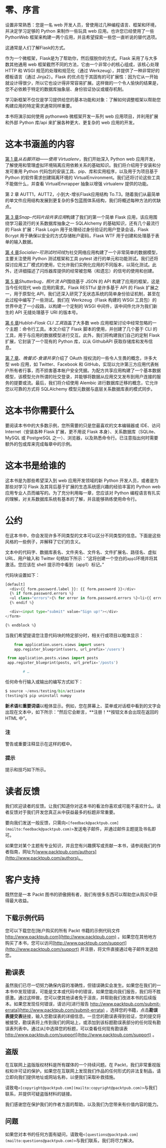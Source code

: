 # 零、序言

设置非常熟悉：您是一名 web 开发人员，曾使用过几种编程语言、框架和环境，并决定学习足够的 Python 来制作一些玩具 web 应用。也许您已经使用了一些 PythonWeb 框架来构建一两个应用，并且希望探索一些您一直听说的替代选项。

这通常是人们了解Flask的方式。

作为一个微框架，Flask是为了帮助你，然后摆脱你的方式。Flask 采用了与大多数其他通用 web 框架截然不同的方法，它由一个非常小的核心组成，该核心处理 HTTP 和 WSGI 规范的处理和规范化（通过 Werkzeug），并提供了一种非常好的模板语言（通过 Jinja2）。Flask 的优点在于其固有的可扩展性：因为它从一开始就设计得很少，所以它也设计得非常容易扩展。这样做的一个令人愉快的结果是，您不必依赖于特定的数据库抽象层、身份验证协议或缓存机制。

学习新框架不仅仅是学习提供给您的基本功能和对象：了解如何调整框架以帮助您构建应用的特定需求通常同样重要。

本书将演示如何使用 pythonweb 微框架开发一系列 web 应用项目，并利用扩展和外部 Python 库/api 来扩展各种更大、更复杂的 web 应用的开发。

# 这本书涵盖的内容

[第 1 章](01.html "Chapter 1. Starting on the Right Foot – Using Virtualenv")*从右脚开始——使用 Virtualenv*，我们开始深入 Python web 应用开发，了解使用和管理虚拟环境隔离应用依赖关系的基础知识。我们将介绍用于安装和分发可重用 Python 代码包的安装工具、pip、库和实用程序，以及用于为项目基于 Python 的软件需求创建隔离环境的 VirtualEnvironment。我们还将讨论这些工具不能做什么，并查看 VirtualEnvrapper 抽象以增强 virtualenv 提供的功能。

第 2 章 AUTT1，AUTT2，小到大-增长Flask应用结构 To.T3。随着我们从最简单的单文件应用结构发展到更复杂的多包蓝图体系结构，我们将概述每种方法的优缺点。

[第 3 章](03.html "Chapter 3. Snap – the Code Snippet Sharing Application")*Snap–代码片段共享应用*构建了我们的第一个简单 Flask 应用，该应用围绕学习最流行的关系数据库抽象之一 SQLAlchemy 的基础知识，还有几个最流行的 Flask 扩展：Flask Login 用于处理经过身份验证的用户登录会话，Flask Bcrypt 用于确保以安全的方式存储帐户密码，Flask WTF 用于创建和处理基于表单的输入数据。

[第 4 章](04.html "Chapter 4. Socializer – the Testable Timeline")*Socialier–可测试时间线*为社交网络应用构建了一个非常简单的数据模型，主要关注使用 Python 测试框架和工具 pytest 进行的单元和功能测试。我们还将探讨应用工厂模式的使用，它允许我们实例化应用的不同版本，以简化测试。此外，还详细描述了闪烁器库提供的经常被忽略（和遗忘）的信号的使用和创建。

[第 5 章](05.html "Chapter 5. Shutterbug, the Photo Stream API")*Shutterbug，照片流 API*围绕基于 JSON 的 API 构建了应用的框架，这是当今任何现代 web 应用的需求。Flask RESTful 是许多基于 API 的 Flask 扩展之一，用于原型化 API，我们还深入研究了无状态系统的简单身份验证机制，甚至在此过程中编写了一些测试。我们在 Werkzeug（Flask 构建的 WSGI 工具包）的世界中走了一小段路，以构建一个定制的 WSGI 中间件，该中间件允许为我们新生的 API 无缝处理基于 URI 的版本号。

[第 6 章](06.html "Chapter 6. Hublot – Flask CLI Tools")*Hublot–Flask CLI 工具*涵盖了大多数 web 应用框架讨论中经常忽略的一个主题：命令行工具。本文介绍了 Flask 脚本的使用，并创建了几个基于 CLI 的工具，用于与应用的数据模型进行交互。此外，我们将构建我们自己的定制 Flask 扩展，它封装了一个现有的 Python 库，以从 GithubAPI 获取存储库和发布信息。

[第 7 章](07.html "Chapter 7. Dinnerly – Recipe Sharing")、*晚餐式-食谱共享*介绍了 OAuth 授权流的一些令人生畏的概念，许多大型 web 应用，如 Twitter、Facebook 和 GitHub，实现以允许第三方应用代表帐户所有者行事，而不损害基本帐户安全凭据。为配方共享应用构建了一个基本数据模型，该模型允许所谓的社交登录，并能够将数据从应用交叉发布到用户连接的服务的提要或流。最后，我们将介绍使用 Alembic 进行数据库迁移的概念，它允许您以可靠的方式将 SQLAlchemy 模型元数据与底层关系数据库表的模式同步。

# 这本书你需要什么

要阅读本书中的大多数示例，您所需要的只是您最喜欢的文本编辑器或 IDE、访问 Internet（安装各种 Flask 扩展，更不用说 Flask 本身）、关系数据库（SQLite、MySQL 或 PostgreSQL 之一）、浏览器，以及熟悉命令行。已注意指出何时需要额外的包或库来完成每章中的示例。

# 这本书是给谁的

这本书是为那些希望深入到 web 应用开发领域的新 Python 开发人员，或者是为那些对学习 Flask 及其背后基于扩展的生态系统感兴趣的经验丰富的 Python web 应用专业人员而编写的。为了充分利用每一章，您应该对 Python 编程语言有扎实的理解，对关系数据库系统有基本的了解，并且能够熟练使用命令行。

# 公约

在这本书中，你会发现许多不同类型的文本可以区分不同类型的信息。下面是这些风格的一些例子，并解释了它们的含义。

文本中的代码字、数据库表名、文件夹名、文件名、文件扩展名、路径名、虚拟 URL、用户输入和 Twitter 句柄如下所示：“这将创建一个空白的`app1`环境并将其激活。您应该在 shell 提示符中看到（app1）标记。”

代码块设置如下：

```py
[default]
  <div>{{ form.password.label }}: {{ form.password }}</div>
  {% if form.password.errors %}
  <ul class="errors">{% for error in form.password.errors %}<li>{{ error }}</li>{% endfor %}</ul>
  {% endif %}

  <div><input type="submit" value="Sign up!"></div>
</form>

{% endblock %}
```

当我们希望提请您注意代码块的特定部分时，相关行或项目以粗体显示：

```py
    from application.users.views import users
    app.register_blueprint(users, url_prefix='/users')

 from application.posts.views import posts
 app.register_blueprint(posts, url_prefix='/posts')

        # …
```

任何命令行输入或输出的编写方式如下：

```py
$ source ~/envs/testing/bin/activate
(testing)$ pip uninstall numpy

```

**新术语**和**重要词语**以粗体显示。例如，您在屏幕上、菜单或对话框中看到的文字会出现在文本中，如下所示：“然后它会断言，**注册！**按钮文本会出现在返回的 HTML 中”。

### 注

警告或重要注释显示在这样的框中。

### 提示

提示和技巧如下所示。

# 读者反馈

我们欢迎读者的反馈。让我们知道你对这本书的看法你喜欢或可能不喜欢什么。读者反馈对于我们开发您真正从中获益最多的标题非常重要。

要向我们发送一般反馈，只需向`<[feedback@packtpub.com](mailto:feedback@packtpub.com)>`发送电子邮件，并通过邮件主题提及书名即可。

如果您对某个主题有专业知识，并且您有兴趣撰写或贡献一本书，请参阅我们的作者指南，网址为[www.packtpub.com/authors](http://www.packtpub.com/authors)。

# 客户支持

既然您是一本 Packt 图书的骄傲拥有者，我们有很多东西可以帮助您从购买中获得最大收益。

## 下载示例代码

您可以下载您在[账户购买的所有 Packt 书籍的示例代码文件 http://www.packtpub.com](http://www.packtpub.com) 。如果您在其他地方购买了本书，您可以访问[http://www.packtpub.com/support](http://www.packtpub.com/support) 并注册，将文件直接通过电子邮件发送给您。

## 勘误表

虽然我们已尽一切努力确保内容的准确性，但错误确实会发生。如果您在我们的一本书中发现错误，可能是文本或代码中的错误，如果您能向我们报告，我们将不胜感激。通过这样做，您可以使其他读者免于沮丧，并帮助我们改进本书的后续版本。如果您发现任何错误，请访问[进行报告 http://www.packtpub.com/submit-errata](http://www.packtpub.com/submit-errata) ，选择您的书籍，点击**勘误表提交表**链接，输入您勘误表的详细信息。一旦您的勘误表得到验证，您的提交将被接受，勘误表将上传到我们的网站上，或添加到该标题勘误表部分的任何现有勘误表列表中。通过从[中选择您的标题，可以查看任何现有勘误表 http://www.packtpub.com/support](http://www.packtpub.com/support) 。

## 盗版

在互联网上盗版版权材料是所有媒体的一个持续问题。在 Packt，我们非常重视版权和许可证的保护。如果您在互联网上发现我们作品的任何形式的非法复制品，请立即向我们提供地址或网站名称，以便我们采取补救措施。

请致电`<[copyright@packtpub.com](mailto:copyright@packtpub.com)>`与我们联系，并提供可疑盗版材料的链接。

我们感谢您在保护我们的作者方面的帮助，以及我们为您带来有价值内容的能力。

## 问题

如果您对本书的任何方面有疑问，请致电`<[questions@packtpub.com](mailto:questions@packtpub.com)>`与我们联系，我们将尽力解决。